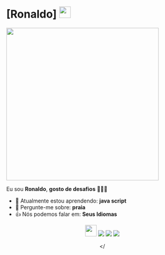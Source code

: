 # [Ronaldo] <img src="https://github.com/TheDudeThatCode/TheDudeThatCode/blob/master/Assets/Mario_Hello_Big.gif" width="30px">
<img src="https://static.adecoretecidos.com.br/public/adecoretecidos/imagens/produtos/painel-sublimado-hulk-15359.jpg" width="400px">


Eu sou <strong>Ronaldo</strong>, <strong>gosto de desafios</strong> 👨🏻‍💻 

- 🚀 Atualmente estou aprendendo: <strong>java script</strong> 
- 💬 Pergunte-me sobre: <strong>praia</strong>
- 👍 Nós podemos falar em: <strong>Seus Idiomas</strong>

<div align="center">
<img src="link endereço da imagem" width="30px">
  <a href="#" alt="Gmail">
    <img src="https://img.shields.io/badge/-Gmail-FF0000?style=flat-square&labelColor=FF0000&logo=gmail&logoColor=white&link=LINK-DO-SEU-EMAIL"/></a>

  <a href="#" alt="Linkedin">
    <img src="https://img.shields.io/badge/-Linkedin-0e76a8?style=flat-square&logo=Linkedin&logoColor=white&link=LINK-DO-SEU-LINKEDIN" /></a>

  <a href="#" alt="Instagram">
    <img src="https://img.shields.io/badge/-Instagram-DF0174?style=flat-square&labelColor=DF0174&logo=instagram&logoColor=white&link=LINK-DO-SEU-INSTAGRAM"/></a>

</
